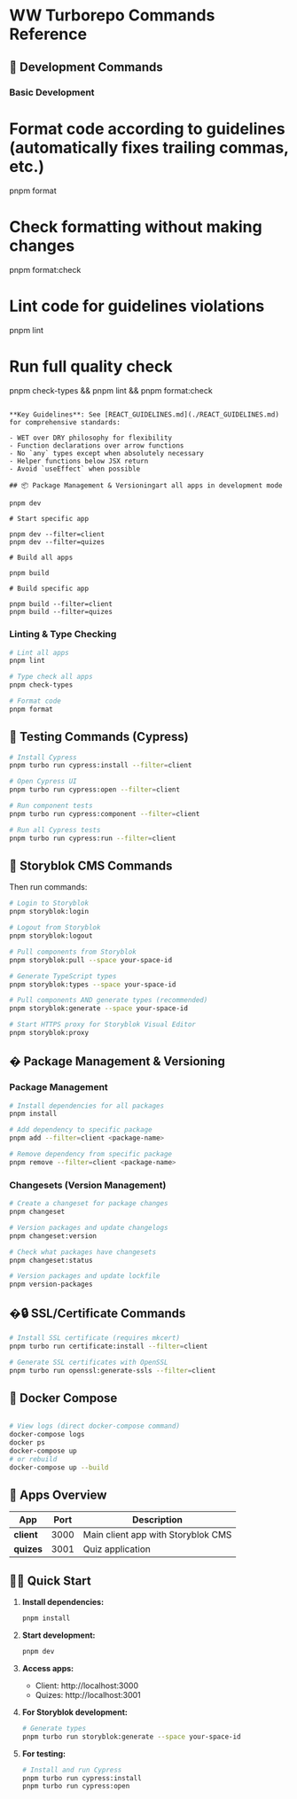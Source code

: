 # WW Turborepo Commands Reference

## 🚀 Development Commands

### Basic Development

# Format code according to guidelines (automatically fixes trailing commas, etc.)

pnpm format

# Check formatting without making changes

pnpm format:check

# Lint code for guidelines violations

pnpm lint

# Run full quality check

pnpm check-types && pnpm lint && pnpm format:check

```

**Key Guidelines**: See [REACT_GUIDELINES.md](./REACT_GUIDELINES.md) for comprehensive standards:

- WET over DRY philosophy for flexibility
- Function declarations over arrow functions
- No `any` types except when absolutely necessary
- Helper functions below JSX return
- Avoid `useEffect` when possible

## 📦 Package Management & Versioningart all apps in development mode

pnpm dev

# Start specific app

pnpm dev --filter=client
pnpm dev --filter=quizes

# Build all apps

pnpm build

# Build specific app

pnpm build --filter=client
pnpm build --filter=quizes

```

### Linting & Type Checking

```bash
# Lint all apps
pnpm lint

# Type check all apps
pnpm check-types

# Format code
pnpm format
```

## 🧪 Testing Commands (Cypress)

```bash
# Install Cypress
pnpm turbo run cypress:install --filter=client

# Open Cypress UI
pnpm turbo run cypress:open --filter=client

# Run component tests
pnpm turbo run cypress:component --filter=client

# Run all Cypress tests
pnpm turbo run cypress:run --filter=client
```

## 📝 Storyblok CMS Commands

Then run commands:

```bash
# Login to Storyblok
pnpm storyblok:login

# Logout from Storyblok
pnpm storyblok:logout

# Pull components from Storyblok
pnpm storyblok:pull --space your-space-id

# Generate TypeScript types
pnpm storyblok:types --space your-space-id

# Pull components AND generate types (recommended)
pnpm storyblok:generate --space your-space-id

# Start HTTPS proxy for Storyblok Visual Editor
pnpm storyblok:proxy
```

## � Package Management & Versioning

### Package Management

```bash
# Install dependencies for all packages
pnpm install

# Add dependency to specific package
pnpm add --filter=client <package-name>

# Remove dependency from specific package
pnpm remove --filter=client <package-name>
```

### Changesets (Version Management)

```bash
# Create a changeset for package changes
pnpm changeset

# Version packages and update changelogs
pnpm changeset:version

# Check what packages have changesets
pnpm changeset:status

# Version packages and update lockfile
pnpm version-packages
```

## �🔒 SSL/Certificate Commands

```bash
# Install SSL certificate (requires mkcert)
pnpm turbo run certificate:install --filter=client

# Generate SSL certificates with OpenSSL
pnpm turbo run openssl:generate-ssls --filter=client
```

## 🐳 Docker Compose

```bash

# View logs (direct docker-compose command)
docker-compose logs
docker ps
docker-compose up
# or rebuild
docker-compose up --build
```

## 📱 Apps Overview

| App        | Port | Description                        |
| ---------- | ---- | ---------------------------------- |
| **client** | 3000 | Main client app with Storyblok CMS |
| **quizes** | 3001 | Quiz application                   |

## 🏃‍♂️ Quick Start

1. **Install dependencies:**

   ```bash
   pnpm install
   ```

2. **Start development:**

   ```bash
   pnpm dev
   ```

3. **Access apps:**
   - Client: http://localhost:3000
   - Quizes: http://localhost:3001

4. **For Storyblok development:**

   ```bash
   # Generate types
   pnpm turbo run storyblok:generate --space your-space-id
   ```

5. **For testing:**
   ```bash
   # Install and run Cypress
   pnpm turbo run cypress:install
   pnpm turbo run cypress:open
   ```
